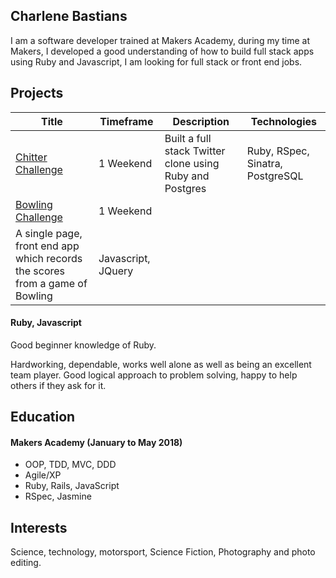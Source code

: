 ## Charlene Bastians

I am a software developer trained at Makers Academy, during my time at Makers, I developed a good understanding of how to build full stack apps using Ruby and Javascript, I am looking for full stack or front end jobs.
<!---
A sentence about who and what you are. Then a sentence about what you've achieved. And then a sentence about what you're looking for: what you would ideally be doing, with whom and in what environment.
 --->

## Projects

| Title | Timeframe | Description  | Technologies |
|---|---|---|---|
| [Chitter Challenge](https://github.com/CharSV5/chitter-challenge.git)  | 1 Weekend | Built a full stack Twitter clone using Ruby and Postgres | Ruby, RSpec, Sinatra, PostgreSQL |
| [Bowling Challenge](https://github.com/CharSV5/bowling-challenge.git) | 1 Weekend |
A single page, front end app which records the scores from a game of Bowling | Javascript, JQuery |

#### Ruby, Javascript

Good beginner knowledge of Ruby.

Hardworking, dependable, works well alone as well as being an excellent team player. Good logical approach to problem solving, happy to help others if they ask for it.

<!---
Descriptive paragraph of how capable you are at this skill and, if relevant, how it has developed.

- Experience
- Achievements
- Evidence

#### Another Skill

Descriptive paragraph of how capable you are at this skill and, if relevant, how it has developed.

- I achieved A during my work at B (job, or otherwise)
- I contributed to the growth of X while doing Y (job, or otherwise)
- I built this, made this, broke this, fixed this, etc.
- A link to some on-line evidence (blogs, videos, articles, etc.)
--->
## Education

#### Makers Academy (January to May 2018)
<!---
- Curious and passionate about code. [PROVIDE EVIDENCE]
- Fast, independent learner [PROVIDE EVIDENCE]
- Great collaborator [PROVIDE EVIDENCE]
--->
- OOP, TDD, MVC, DDD
- Agile/XP
- Ruby, Rails, JavaScript
- RSpec, Jasmine

<!---

## Experience

**Company Name** (start_date to end_date)    
*Your job title*  
**Company Name** (start_date to end_date)   
*Your job title*  
--->

## Interests

Science, technology, motorsport, Science Fiction, Photography and photo editing.
